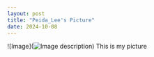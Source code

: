 ```yaml
---
layout: post
title: "Peida_Lee's Picture"
date: 2024-10-08
---
```


 ![Image](![Image description](./path/to/image.png))
    This is my picture
